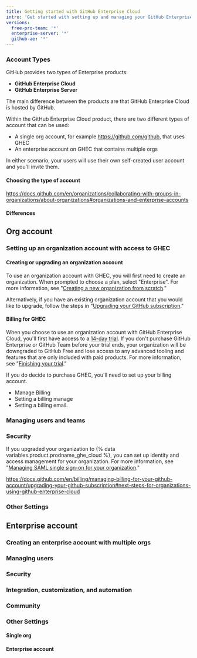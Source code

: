 ```yaml
---
title: Getting started with GitHub Enterprise Cloud
intro: 'Get started with setting up and managing your GitHub Enterprise Cloud'
versions:
  free-pro-team: '*'
  enterprise-server: '*'
  github-ae: '*'
---
```


### Account Types

GitHub provides two types of Enterprise products:

- **GitHub Enterprise Cloud**
- **GitHub Enterprise Server**

The main difference between the products are that GitHub Enterprise Cloud is hosted by GitHub.

Within the GitHub Enterprise Cloud product, there are two different types of account that can be used:

- A single org account, for example https://github.com/github, that uses GHEC
- An enterprise account on GHEC that contains multiple orgs

In either scenario, your users will use their own self-created user account and you'll invite them.

#### Choosing the type of account

https://docs.github.com/en/organizations/collaborating-with-groups-in-organizations/about-organizations#organizations-and-enterprise-accounts

#### Differences

## Org account

### Setting up an organization account with access to GHEC

#### Creating or upgrading an organization account

To use an organization account with GHEC, you will first need to create an organization. When prompted to choose a plan, select "Enterprise". For more information, see "[Creating a new organization from scratch](/organizations/collaborating-with-groups-in-organizations/creating-a-new-organization-from-scratch)."

Alternatively, if you have an existing organization account that you would like to upgrade, follow the steps in "[Upgrading your GitHub subscription](/billing/managing-billing-for-your-github-account/upgrading-your-github-subscription#upgrading-your-organizations-subscription)."

#### Billing for GHEC

When you choose to use an organization account with GitHub Enterprise Cloud, you'll first have access to a [14-day trial](/get-started/signing-up-for-github/setting-up-a-trial-of-github-enterprise-cloud). If you don't purchase GitHub Enterprise or GitHub Team before your trial ends, your organization will be downgraded to GitHub Free and lose access to any advanced tooling and features that are only included with paid products. For more information, see "[Finishing your trial](/get-started/signing-up-for-github/setting-up-a-trial-of-github-enterprise-cloud#finishing-your-trial)."

If you do decide to purchase GHEC, you'll need to set up your billing account. 

- Manage Billing
- Setting a billing manage
- Setting a billing email.


### Managing users and teams

### Security

If you upgraded your organization to {% data variables.product.prodname_ghe_cloud %}, you can set up identity and access management for your organization. For more information, see "[Managing SAML single sign-on for your organization](/organizations/managing-saml-single-sign-on-for-your-organization)."

https://docs.github.com/en/billing/managing-billing-for-your-github-account/upgrading-your-github-subscription#next-steps-for-organizations-using-github-enterprise-cloud

### Other Settings

## Enterprise account

### Creating an enterprise account with multiple orgs

### Managing users 

### Security

### Integration, customization, and automation

### Community

### Other Settings

#### Single org
#### Enterprise account

